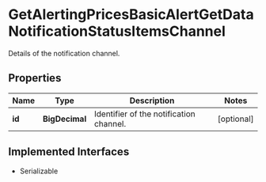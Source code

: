 

# GetAlertingPricesBasicAlertGetDataNotificationStatusItemsChannel

Details of the notification channel.

## Properties

Name | Type | Description | Notes
------------ | ------------- | ------------- | -------------
**id** | **BigDecimal** | Identifier of the notification channel. |  [optional]


## Implemented Interfaces

* Serializable


